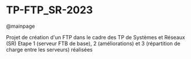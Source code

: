 # TP-FTP_SR-2023

@mainpage

Projet de création d'un FTP dans le cadre des TP de Systèmes et Réseaux (SR)
Etape 1 (serveur FTB de base), 2 (améliorations) et 3 (répartition de charge entre les serveurs) réalisées
